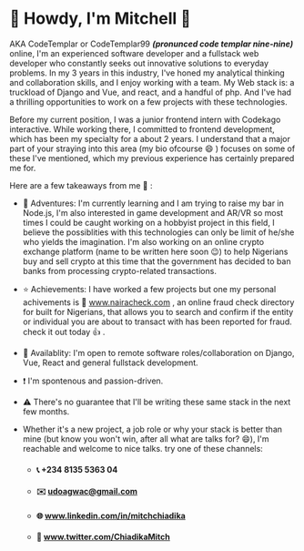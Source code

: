 # 👋 Howdy,  I'm Mitchell 🎴
AKA CodeTemplar or CodeTemplar99 ***(pronunced code templar nine-nine)*** online, I'm an experienced software developer and a fullstack web developer who constantly seeks out innovative solutions to everyday problems. In my 3 years in this industry, I've honed my analytical thinking and collaboration skills, and I enjoy working with a team. My Web stack is: a truckload of Django and Vue, and react, and a handful of php. And I've had a thrilling opportunities to work on a few projects with these technologies.

Before my current position, I was a junior frontend intern with Codekago interactive. While working there, I committed to frontend development, which has been my specialty for a about 2 years. I understand that a major part of your straying into this area (my bio ofcourse :smile: ) focuses on some of these I've mentioned, which my previous experience has certainly prepared me for.

Here are a few takeaways from me 📣 :

  * 🚧  Adventures: I'm currently learning and I am trying to raise my bar in Node.js, I'm also interested in game development and AR/VR so most times I could be caught working on a hobbyist project in this field, I believe the possiblities with this technologies can only be limit of he/she who yields the imagination. I'm also working on an online crypto exchange platform (name to be written here soon :wink:) to help Nigerians buy and sell crypto at this time that the government has decided to ban banks from processing crypto-related transactions.
* ⭐ Achievements: I have worked a few projects but one my personal achivements is 🔗 www.nairacheck.com , an online fraud check directory for built for Nigerians, that allows you to search and confirm if the entity or individual you are about to transact with has been reported for fraud. check it out today 👍 .
* 🔌  Availablity: I'm open to remote software roles/collaboration on Django, Vue, React and general fullstack development.
* ❗  I'm spontenous and passion-driven.
* ⚠️  There's no guarantee that I'll be writing these same stack in the next few months.

* Whether it's a new project, a job role or why your stack is better than mine (but know you won't win, after all what are talks for? 😄), I'm reachable and welcome to nice talks. try one of these channels:
  * #### 📞   +234 8135 5363 04
  * #### ✉️    udoagwac@gmail.com
  * #### 🌐   www.linkedin.com/in/mitchchiadika
  * #### 📱   www.twitter.com/ChiadikaMitch

